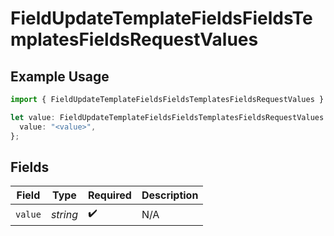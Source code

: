 # FieldUpdateTemplateFieldsFieldsTemplatesFieldsRequestValues

## Example Usage

```typescript
import { FieldUpdateTemplateFieldsFieldsTemplatesFieldsRequestValues } from "@documenso/sdk-typescript/models/operations";

let value: FieldUpdateTemplateFieldsFieldsTemplatesFieldsRequestValues = {
  value: "<value>",
};
```

## Fields

| Field              | Type               | Required           | Description        |
| ------------------ | ------------------ | ------------------ | ------------------ |
| `value`            | *string*           | :heavy_check_mark: | N/A                |